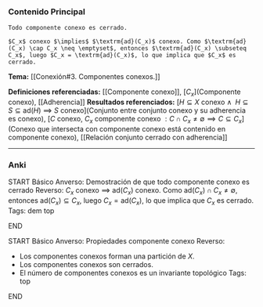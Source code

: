 ### Contenido Principal

```ad-proposition
Todo componente conexo es cerrado.
```

```ad-proof
$C_x$ conexo $\implies$ $\textrm{ad}(C_x)$ conexo. Como $\textrm{ad}(C_x) \cap C_x \neq \emptyset$, entonces $\textrm{ad}(C_x) \subseteq C_x$, luego $C_x = \textrm{ad}(C_x)$, lo que implica que $C_x$ es cerrado.
```

**Tema:** [[Conexión#3. Componentes conexos.]]

**Definiciones referenciadas:** [[Componente conexo]], [$C_x$](Componente conexo), [[Adherencia]]
**Resultados referenciados:** [$H \subseteq X$ conexo $\land \, \, \, H \subseteq S \subseteq \textrm{ad}(H)$ $\implies$ $S$ conexo](Conjunto entre conjunto conexo y su adherencia es conexo), [$C$ conexo, $C_x$ componente conexo $: C \cap C_x \neq \emptyset \implies C \subseteq C_x$](Conexo que intersecta con componente conexo está contenido en componente conexo), [[Relación conjunto cerrado con adherencia]]

---
### Anki

START
Básico
Anverso: Demostración de que todo componente conexo es cerrado
Reverso: $C_x$ conexo $\implies$ $\textrm{ad}(C_x)$ conexo. Como $\textrm{ad}(C_x) \cap C_x \neq \emptyset$, entonces $\textrm{ad}(C_x) \subseteq C_x$, luego $C_x = \textrm{ad}(C_x)$, lo que implica que $C_x$ es cerrado.
Tags: dem top
<!--ID: 1733051328718-->
END

START
Básico
Anverso: Propiedades componente conexo
Reverso:
- Los componentes conexos forman una partición de $X$.
- Los componentes conexos son cerrados.
- El número de componentes conexos es un invariante topológico
Tags: top
<!--ID: 1733051328720-->
END
